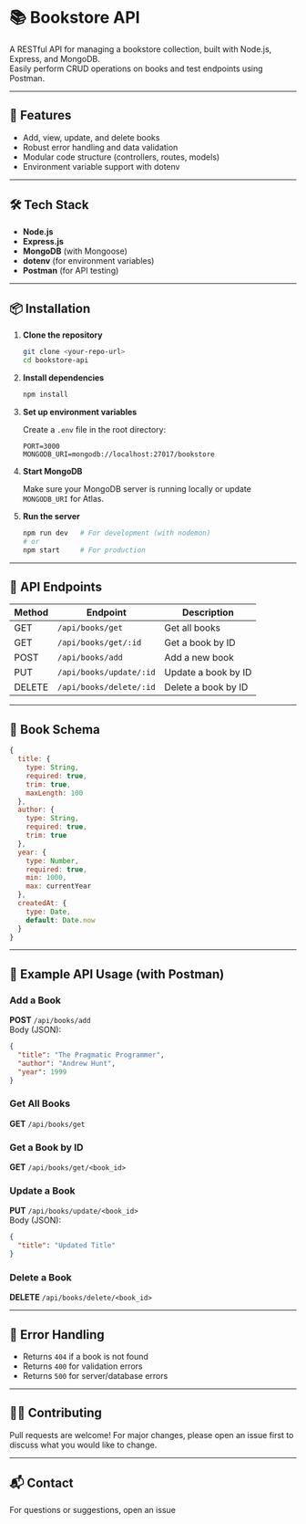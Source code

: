 # 📚 Bookstore API

A RESTful API for managing a bookstore collection, built with Node.js, Express, and MongoDB.  
Easily perform CRUD operations on books and test endpoints using Postman.

---

## 🚀 Features

- Add, view, update, and delete books
- Robust error handling and data validation
- Modular code structure (controllers, routes, models)
- Environment variable support with dotenv

---

## 🛠️ Tech Stack

- **Node.js**
- **Express.js**
- **MongoDB** (with Mongoose)
- **dotenv** (for environment variables)
- **Postman** (for API testing)

---

## 📦 Installation

1. **Clone the repository**
   ```bash
   git clone <your-repo-url>
   cd bookstore-api
   ```

2. **Install dependencies**
   ```bash
   npm install
   ```

3. **Set up environment variables**

   Create a `.env` file in the root directory:
   ```
   PORT=3000
   MONGODB_URI=mongodb://localhost:27017/bookstore
   ```

4. **Start MongoDB**

   Make sure your MongoDB server is running locally or update `MONGODB_URI` for Atlas.

5. **Run the server**
   ```bash
   npm run dev   # For development (with nodemon)
   # or
   npm start     # For production
   ```

---

## 📖 API Endpoints

| Method | Endpoint                | Description                |
|--------|-------------------------|----------------------------|
| GET    | `/api/books/get`        | Get all books              |
| GET    | `/api/books/get/:id`    | Get a book by ID           |
| POST   | `/api/books/add`        | Add a new book             |
| PUT    | `/api/books/update/:id` | Update a book by ID        |
| DELETE | `/api/books/delete/:id` | Delete a book by ID        |

---

## 📝 Book Schema

```js
{
  title: {
    type: String,
    required: true,
    trim: true,
    maxLength: 100
  },
  author: {
    type: String,
    required: true,
    trim: true
  },
  year: {
    type: Number,
    required: true,
    min: 1000,
    max: currentYear
  },
  createdAt: {
    type: Date,
    default: Date.now
  }
}
```

---

## 🧪 Example API Usage (with Postman)

### Add a Book

**POST** `/api/books/add`  
Body (JSON):
```json
{
  "title": "The Pragmatic Programmer",
  "author": "Andrew Hunt",
  "year": 1999
}
```

### Get All Books

**GET** `/api/books/get`

### Get a Book by ID

**GET** `/api/books/get/<book_id>`

### Update a Book

**PUT** `/api/books/update/<book_id>`  
Body (JSON):
```json
{
  "title": "Updated Title"
}
```

### Delete a Book

**DELETE** `/api/books/delete/<book_id>`

---

## 🐛 Error Handling

- Returns `404` if a book is not found
- Returns `400` for validation errors
- Returns `500` for server/database errors

---

## 🧑‍💻 Contributing

Pull requests are welcome! For major changes, please open an issue first to discuss what you would like to change.

---

## 📬 Contact

For questions or suggestions, open an issue
